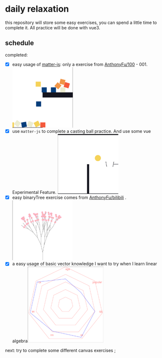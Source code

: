 # daily relaxation 

this repository will store some easy exercises, you can spend a little time to complete it. All practice will be done with vue3.

## schedule
completed:
- [x] easy usage of [matter-js](https://github.com/liabru/matter-js):  only a exercise from [AnthonyFu/100](https://github.com/antfu/100) - 001.
  <img src="assets/image-20220620143759047.png" alt="image-20220620143759047" style="zoom: 33%;" />
- [x] use `matter-js` to complete a casting ball practice. And use some vue Experimental Feature.
  <img src="assets/image-20220620143930719.png" alt="image-20220620143930719" style="zoom:33%;" />
- [x] easy binaryTree exercise comes from [AnthonyFu/bilibili](https://www.bilibili.com/video/BV1wY411n7er?spm_id_from=333.1007.top_right_bar_window_history.content.click) .
  <img src="assets/image-20220623192633850.png" alt="image-20220623192633850" style="zoom:33%;" />
- [x] a easy usage of basic vector knowledge I want to try when I learn linear algebra<img src="assets/image-20220820221628468.png" alt="image-20220820221628468" style="zoom:33%;" />

next:
try to complete some different canvas exercises ;



